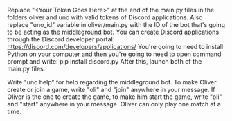 Replace "\<Your Token Goes Here\>" at the end of the main.py files in the folders oliver and uno with valid tokens of Discord applications.
Also replace "uno_id" variable in oliver/main.py with the ID of the bot that's going to be acting as the middleground bot.
You can create Discord applications through the Discord developer portal: https://discord.com/developers/applications/
You're going to need to install Python on your computer and then you're going to need to open command prompt and write: pip install discord.py
After this, launch both of the main.py files.

Write "uno help" for help regarding the middleground bot.
To make Oliver create or join a game, write "oli" and "join" anywhere in your message.
If Oliver is the one to create the game, to make him start the game, write "oli" and "start" anywhere in your message.
Oliver can only play one match at a time.
